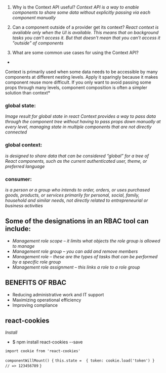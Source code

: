 1. Why is the Context API useful?
*Context API is a way to enable components to share some data without explicitly passing via each component manually*

2. Can a component outside of a provider get its context?
*React context is available only when the UI is available. This means that on background tasks you can't access it. But that doesn't mean that you can't access it "outside" of components*

3. What are some common use cases for using the Context API?
*
Context is primarily used when some data needs to be accessible by many components at different nesting levels. Apply it sparingly because it makes component reuse more difficult. If you only want to avoid passing some props through many levels, component composition is often a simpler solution than context*

### global state:
*Image result for global state in react Context provides a way to pass data through the component tree without having to pass props down manually at every level, managing state in multiple components that are not directly connected*

### global context:
*is designed to share data that can be considered “global” for a tree of React components, such as the current authenticated user, theme, or preferred language*

### consumer:
*is a person or a group who intends to order, orders, or uses purchased goods, products, or services primarily for personal, social, family, household and similar needs, not directly related to entrepreneurial or business activities*

## Some of the designations in an RBAC tool can include:
- *Management role scope – it limits what objects the role group is allowed to manage*
- *Management role group – you can add and remove members*
- *Management role – these are the types of tasks that can be performed by a specific role group*
- *Management role assignment – this links a role to a role group*

## BENEFITS OF RBAC
- Reducing administrative work and IT support
- Maximizing operational efficiency
- Improving compliance

## react-cookies 
*Install*
- $ npm install react-cookies --save


`import cookie from 'react-cookies'`
 
`componentWillMount() {`
  `this.state =  { token: cookie.load('token') }`
 ` // => 123456789`
`}`

